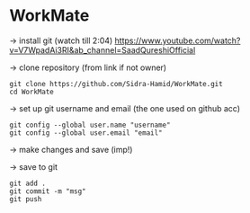 # WorkMate

-> install git (watch till 2:04)
    https://www.youtube.com/watch?v=V7WpadAi3RI&ab_channel=SaadQureshiOfficial
    

-> clone repository (from link if not owner)

    git clone https://github.com/Sidra-Hamid/WorkMate.git
    cd WorkMate

-> set up git username and email (the one used on github acc)

    git config --global user.name "username"
    git config --global user.email "email"


-> make changes and save (imp!)

-> save to git

    git add .
    git commit -m "msg"
    git push

